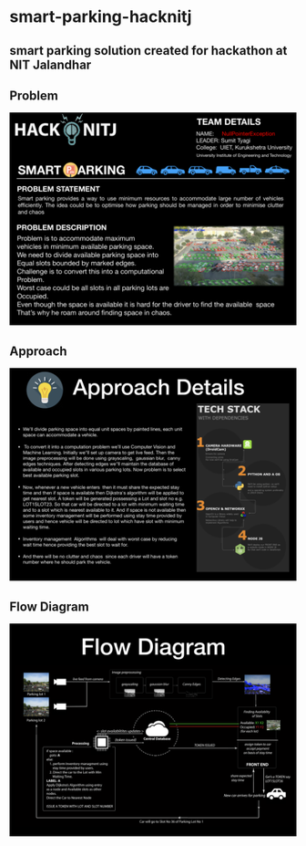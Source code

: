 # smart-parking-hacknitj
## smart parking solution created for hackathon at NIT  Jalandhar

## Problem

![problem description ](https://raw.githubusercontent.com/TyagiSumit/smart-parking-hacknitj/master/problem_statement/problem.png?token=AHFHX5JUNAZRGVMLKLBEPWC5PDJK4)

## Approach

![approach details](https://raw.githubusercontent.com/TyagiSumit/smart-parking-hacknitj/master/problem_statement/approach.png?token=AHFHX5OKTKNRJMLBFXHZZQ25PDJG2)

## Flow Diagram

![flow dia](https://raw.githubusercontent.com/TyagiSumit/smart-parking-hacknitj/master/problem_statement/flow_dia.png?token=AHFHX5IP4YVYY4NHXRK5UDS5PDJJA)

